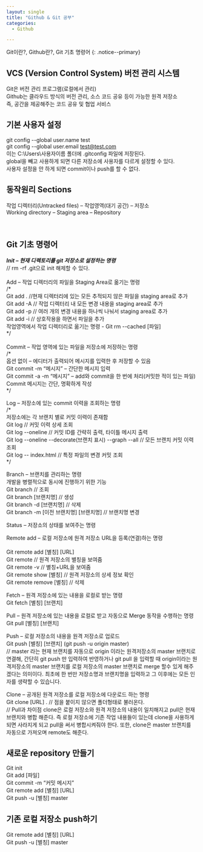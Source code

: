 ```yaml
---
layout: single
title: "Github & Git 공부"
categories:
  - Github

---
```


Git이란?, Github란?, Git 기초 명령어
{: .notice--primary}


## VCS (Version Control System) 버전 관리 시스템 
Git은 버전 관리 프로그램(로컬에서 관리)  
Github는 클라우드 방식의 버전 관리, 소스 코드 공유 등이 가능한 원격 저장소   
즉, 공간을 제공해주는 코드 공유 및 협업 서비스 

## 기본 사용자 설정   
git config --global user.name test   
git config --global user.email test@test.com    
이는 C:\Users\사용자이름 폴더에 .gitconfig 파일에 저장된다.    
global을 빼고 사용하게 되면 다른 저장소에 사용자를 다르게 설정할 수 있다.    
사용자 설정을 안 하게 되면 commit이나 push를 할 수 없다.    


## 동작원리 Sections
작업 디렉터리(Untracked files)  –  작업영역(대기 공간)  –  저장소    
Working directory – Staging area – Repository 

 
## Git 기초 명령어 
**_Init – 현재 디렉토리를 git 저장소로 설정하는 명령_**    
// rm -rf .git으로 init 해제할 수 있다. <br>  
Add – 작업 디렉터리의 파일을 Staging Area로 옮기는 명령   
/*    
Git add . //현재 디렉터리에 있는 모든 추적되지 않은 파일을 staging area로 추가   
Git add -A // 작업 디렉터리 내 모든 변경 내용을 staging area로 추가    
Git add -p // 여러 개의 변경 내용을 하나씩 나눠서 staging area로 추가   
Git add -i // 상호작용을 하면서 파일을 추가    
작업영역에서 작업 디렉터리로 옮기는 명령 - Git rm --cached [파일]   
\*/<br>       
Commit – 작업 영역에 있는 파일을 저장소에 저장하는 명령    
/*   
옵션 없이 – 에디터가 출력되어 메시지를 입력한 후 저장할 수 있음   
Git commit -m “메시지” – 간단한 메시지 입력    
Git commit -a -m “메시지” – add와 commit을 한 번에 처리(커밋한 적이 있는 파일)   
Commit 메시지는 간단, 명확하게 작성   
*/   

Log – 저장소에 있는 commit 이력을 조회하는 명령<br>
/*<br>
저장소에는 각 브랜치 별로 커밋 이력이 존재함<br>
Git log // 커밋 이력 상세 조회<br> 
Git log --oneline // 커밋 ID를 간략히 출력, 타이틀 메시지 출력<br> 
Git log --oneline --decorate(브랜치 표시) --graph --all // 모든 브랜치 커밋 이력 조회<br>
Git log -- index.html // 특정 파일의 변경 커밋 조회<br>
*/<br>

Branch – 브랜치를 관리하는 명령<br> 
개발을 병렬적으로 동시에 진행하기 위한 기능<br>
Git branch // 조회<br>
Git branch [브랜치명] // 생성<br>
Git branch -d [브랜치명] // 삭제<br> 
Git branch -m [이전 브랜치명] [브랜치명] // 브랜치명 변경<br> 


Status – 저장소의 상태를 보여주는 명령<br> 

Remote add – 로컬 저장소에 원격 저장소 URL을 등록(연결)하는 명령<br>	
Git remote add [별칭] [URL]<br>
Git remote // 원격 저장소의 별칭을 보여줌<br>
Git remote -v // 별칭+URL을 보여줌<br> 
Git remote show [별칭] // 원격 저장소의 상세 정보 확인<br> 
Git remote remove [별칭] // 삭제<br>

Fetch – 원격 저장소에 있는 내용을 로컬로 받는 명령<br> 
Git fetch [별칭] [브랜치]<br>

Pull – 원격 저장소에 있는 내용을 로컬로 받고 자동으로 Merge 동작을 수행하는 명령<br> 
Git pull [별칭] [브랜치]<br>


Push – 로컬 저장소의 내용을 원격 저장소로 업로드<br>
Git push [별칭] [브랜치] (git push -u origin master)<br> // master 라는 현재 브랜치를 자동으로 origin 이라는 원격저장소의 master 브랜치로 연결해,
간단히 git push 만 입력하여 반영하거나 git pull 을 입력할 때 origin이라는 원격저장소의 master 브랜치를 로컬 저장소의 master 브랜치로 merge 할수 있게 해주겠다는 의미이다.
최초에 한 번만 저장소명과 브랜치명을 입력하고 그 이후에는 모든 인자를 생략할 수 있습니다.<br>

Clone – 공개된 원격 저장소를 로컬 저장소에 다운로드 하는 명령<br> 
Git clone [URL] . // 점을 붙이지 않으면 폴더형태로 불러온다.<br> 
// Pull과 차이점 clone은 로컬 저장소와 원격 저장소의 내용이 일치해지고 pull은 현재 브랜치와 병합 해준다. 즉 로컬 저장소에 기존 작업 내용들이 있는데 clone을 사용하게 되면 사라지게 되고 pull을 써서 병합시켜줘야 한다. 
또한, clone은 master 브랜치를 자동으로 가져오며 remote도 해준다.

## 새로운 repository 만들기 
Git init<br>
Git add [파일]<br>
Git commit -m “커밋 메시지”<br>
Git remote add [별칭] [URL]<br>
Git push -u [별칭] master<br>

## 기존 로컬 저장소 push하기 
Git remote add [별칭] [URL]<br>
Git push -u [별칭] master<br>

